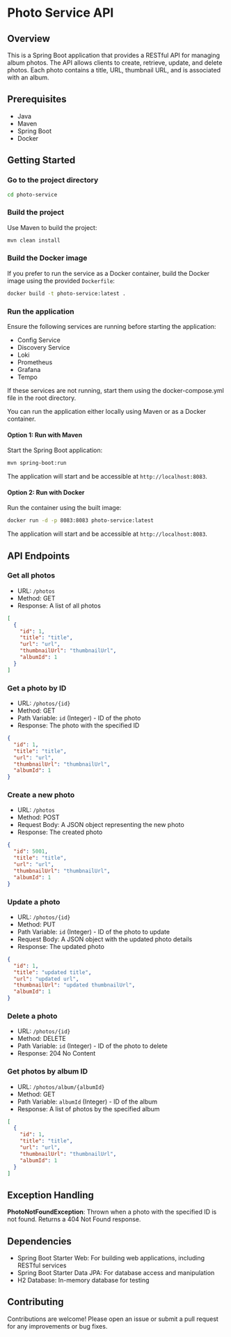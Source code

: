 # Photo Service API

## Overview

This is a Spring Boot application that provides a RESTful API for managing album photos. The API allows clients to
create, retrieve, update, and delete photos. Each photo contains a title, URL, thumbnail URL, and is associated with an
album.

## Prerequisites

- Java
- Maven
- Spring Boot
- Docker

## Getting Started

### Go to the project directory

```bash
cd photo-service
```

### Build the project

Use Maven to build the project:

```bash
mvn clean install
```

### Build the Docker image

If you prefer to run the service as a Docker container, build the Docker image using the provided `Dockerfile`:

```bash
docker build -t photo-service:latest .
```

### Run the application

Ensure the following services are running before starting the application:

- Config Service
- Discovery Service
- Loki
- Prometheus
- Grafana
- Tempo

If these services are not running, start them using the docker-compose.yml file in the root directory.

You can run the application either locally using Maven or as a Docker container.

#### Option 1: Run with Maven

Start the Spring Boot application:

```bash
mvn spring-boot:run
```

The application will start and be accessible at `http://localhost:8083`.

#### Option 2: Run with Docker

Run the container using the built image:

```bash
docker run -d -p 8083:8083 photo-service:latest
```

The application will start and be accessible at `http://localhost:8083`.

## API Endpoints

### Get all photos

- URL: `/photos`
- Method: GET
- Response: A list of all photos

```json
[
  {
    "id": 1,
    "title": "title",
    "url": "url",
    "thumbnailUrl": "thumbnailUrl",
    "albumId": 1
  }
]
```

### Get a photo by ID

- URL: `/photos/{id}`
- Method: GET
- Path Variable: `id` (Integer) - ID of the photo
- Response: The photo with the specified ID

```json
{
  "id": 1,
  "title": "title",
  "url": "url",
  "thumbnailUrl": "thumbnailUrl",
  "albumId": 1
}
```

### Create a new photo

- URL: `/photos`
- Method: POST
- Request Body: A JSON object representing the new photo
- Response: The created photo

```json
{
  "id": 5001,
  "title": "title",
  "url": "url",
  "thumbnailUrl": "thumbnailUrl",
  "albumId": 1
}
```

### Update a photo

- URL: `/photos/{id}`
- Method: PUT
- Path Variable: `id` (Integer) - ID of the photo to update
- Request Body: A JSON object with the updated photo details
- Response: The updated photo

```json
{
  "id": 1,
  "title": "updated title",
  "url": "updated url",
  "thumbnailUrl": "updated thumbnailUrl",
  "albumId": 1
}
```

### Delete a photo

- URL: `/photos/{id}`
- Method: DELETE
- Path Variable: `id` (Integer) - ID of the photo to delete
- Response: 204 No Content

### Get photos by album ID

- URL: `/photos/album/{albumId}`
- Method: GET
- Path Variable: `albumId` (Integer) - ID of the album
- Response: A list of photos by the specified album

```json
[
  {
    "id": 1,
    "title": "title",
    "url": "url",
    "thumbnailUrl": "thumbnailUrl",
    "albumId": 1
  }
]
```

## Exception Handling

**PhotoNotFoundException**: Thrown when a photo with the specified ID is not found. Returns a 404 Not Found response.

## Dependencies

- Spring Boot Starter Web: For building web applications, including RESTful services
- Spring Boot Starter Data JPA: For database access and manipulation
- H2 Database: In-memory database for testing

## Contributing

Contributions are welcome! Please open an issue or submit a pull request for any improvements or bug fixes.

